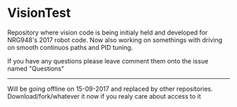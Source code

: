 # VisionTest
Repository where vision code is being initialy held and developed for NRG948's 2017 robot code. Now also working on somethings with driving on smooth continuos paths and PID tuning.

If you have any questions please leave comment them onto the issue named "Questions"


-------------------------------------------------------------------------------------------------
Will be going offline on 15-09-2017 and replaced by other repositories.
Download/fork/whatever it now if you realy care about access to it
